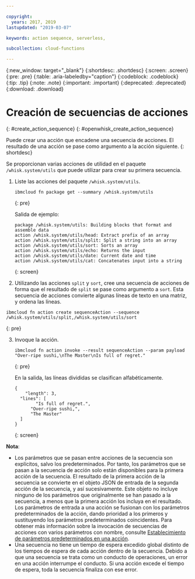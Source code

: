 ```yaml
---

copyright:
  years: 2017, 2019
lastupdated: "2019-03-07"

keywords: action sequence, serverless,

subcollection: cloud-functions

---
```


{:new_window: target="_blank"}
{:shortdesc: .shortdesc}
{:screen: .screen}
{:pre: .pre}
{:table: .aria-labeledby="caption"}
{:codeblock: .codeblock}
{:tip: .tip}
{:note: .note}
{:important: .important}
{:deprecated: .deprecated}
{:download: .download}


# Creación de secuencias de acciones
{: #create_action_sequence}
{: #openwhisk_create_action_sequence}

Puede crear una acción que encadene una secuencia de acciones. El resultado de una acción se pase como argumento a la acción siguiente.
{: shortdesc}

Se proporcionan varias acciones de utilidad en el paquete `/whisk.system/utils` que puede utilizar para crear su primera secuencia.

1. Liste las acciones del paquete `/whisk.system/utils`.
    ```
    ibmcloud fn package get --summary /whisk.system/utils
    ```
    {: pre}

    Salida de ejemplo:
    ```
    package /whisk.system/utils: Building blocks that format and assemble data
   action /whisk.system/utils/head: Extract prefix of an array
   action /whisk.system/utils/split: Split a string into an array
   action /whisk.system/utils/sort: Sorts an array
   action /whisk.system/utils/echo: Returns the input
   action /whisk.system/utils/date: Current date and time
   action /whisk.system/utils/cat: Concatenates input into a string
    ```
    {: screen}

2. Utilizando las acciones `split` y `sort`, cree una secuencia de acciones de forma que el resultado de `split` se pase como argumento a `sort`. Esta secuencia de acciones convierte algunas líneas de texto en una matriz, y ordena las líneas.
  ```
  ibmcloud fn action create sequenceAction --sequence /whisk.system/utils/split,/whisk.system/utils/sort
  ```
  {: pre}

3. Invoque la acción.
    ```
    ibmcloud fn action invoke --result sequenceAction --param payload "Over-ripe sushi,\nThe Master\nIs full of regret."
    ```
    {: pre}

    En la salida, las líneas divididas se clasifican alfabéticamente.
    ```
    {
        "length": 3,
      "lines": [
            "Is full of regret.",
          "Over-ripe sushi,",
          "The Master"
      ]
    }
    ```
    {: screen}

**Nota**:
* Los parámetros que se pasan entre acciones de la secuencia son explícitos, salvo los predeterminados. Por tanto, los parámetros que se pasan a la secuencia de acción solo están disponibles para la primera acción de la secuencia. El resultado de la primera acción de la secuencia se convierte en el objeto JSON de entrada de la segunda acción de la secuencia, y así sucesivamente. Este objeto no incluye ninguno de los parámetros que originalmente se han pasado a la secuencia, a menos que la primera acción los incluya en el resultado. Los parámetros de entrada a una acción se fusionan con los parámetros predeterminados de la acción, dando prioridad a los primeros y sustituyendo los parámetros predeterminados coincidentes. Para obtener más información sobre la invocación de secuencias de acciones con varios parámetros con nombre, consulte [Establecimiento de parámetros predeterminados en una acción](/docs/openwhisk?topic=cloud-functions-working-with-parameters#default-params-action).
* Una secuencia no tiene un tiempo de espera excedido global distinto de los tiempos de espera de cada acción dentro de la secuencia. Debido a que una secuencia se trata como un conducto de operaciones, un error en una acción interrumpe el conducto. Si una acción excede el tiempo de espera, toda la secuencia finaliza con ese error.
